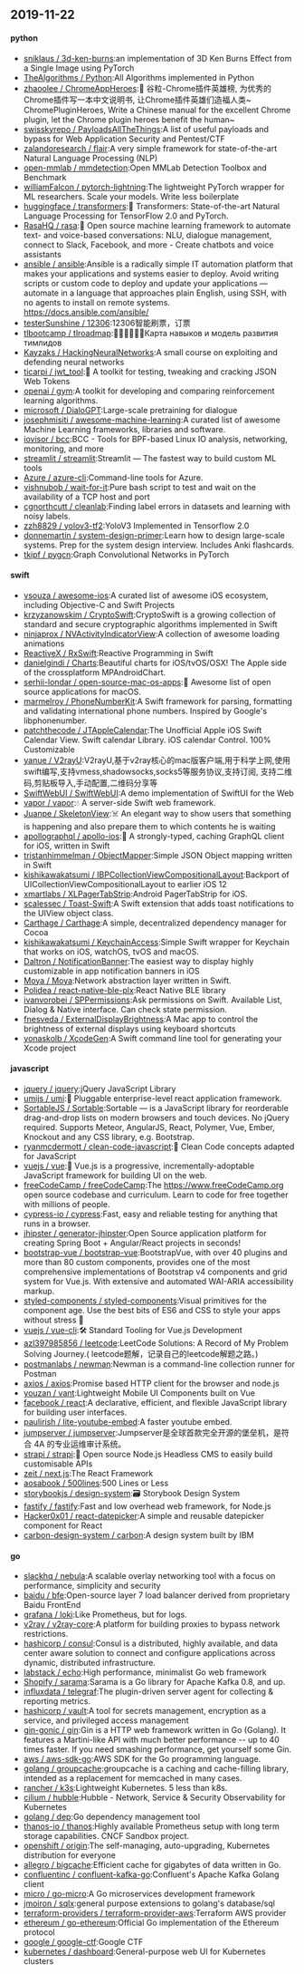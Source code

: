 ## 2019-11-22

#### python
* [sniklaus / 3d-ken-burns](https://github.com/sniklaus/3d-ken-burns):an implementation of 3D Ken Burns Effect from a Single Image using PyTorch
* [TheAlgorithms / Python](https://github.com/TheAlgorithms/Python):All Algorithms implemented in Python
* [zhaoolee / ChromeAppHeroes](https://github.com/zhaoolee/ChromeAppHeroes):🌈
谷粒-Chrome插件英雄榜, 为优秀的Chrome插件写一本中文说明书, 让Chrome插件英雄们造福人类~ ChromePluginHeroes, Write a Chinese manual for the excellent Chrome plugin, let the Chrome plugin heroes benefit the human~
* [swisskyrepo / PayloadsAllTheThings](https://github.com/swisskyrepo/PayloadsAllTheThings):A list of useful payloads and bypass for Web Application Security and Pentest/CTF
* [zalandoresearch / flair](https://github.com/zalandoresearch/flair):A very simple framework for state-of-the-art Natural Language Processing (NLP)
* [open-mmlab / mmdetection](https://github.com/open-mmlab/mmdetection):Open MMLab Detection Toolbox and Benchmark
* [williamFalcon / pytorch-lightning](https://github.com/williamFalcon/pytorch-lightning):The lightweight PyTorch wrapper for ML researchers. Scale your models. Write less boilerplate
* [huggingface / transformers](https://github.com/huggingface/transformers):🤗
Transformers: State-of-the-art Natural Language Processing for TensorFlow 2.0 and PyTorch.
* [RasaHQ / rasa](https://github.com/RasaHQ/rasa):💬
Open source machine learning framework to automate text- and voice-based conversations: NLU, dialogue management, connect to Slack, Facebook, and more - Create chatbots and voice assistants
* [ansible / ansible](https://github.com/ansible/ansible):Ansible is a radically simple IT automation platform that makes your applications and systems easier to deploy. Avoid writing scripts or custom code to deploy and update your applications — automate in a language that approaches plain English, using SSH, with no agents to install on remote systems. https://docs.ansible.com/ansible/
* [testerSunshine / 12306](https://github.com/testerSunshine/12306):12306智能刷票，订票
* [tlbootcamp / tlroadmap](https://github.com/tlbootcamp/tlroadmap):👩🏼‍💻👨🏻‍💻Карта навыков и модель развития тимлидов
* [Kayzaks / HackingNeuralNetworks](https://github.com/Kayzaks/HackingNeuralNetworks):A small course on exploiting and defending neural networks
* [ticarpi / jwt_tool](https://github.com/ticarpi/jwt_tool):🐍
A toolkit for testing, tweaking and cracking JSON Web Tokens
* [openai / gym](https://github.com/openai/gym):A toolkit for developing and comparing reinforcement learning algorithms.
* [microsoft / DialoGPT](https://github.com/microsoft/DialoGPT):Large-scale pretraining for dialogue
* [josephmisiti / awesome-machine-learning](https://github.com/josephmisiti/awesome-machine-learning):A curated list of awesome Machine Learning frameworks, libraries and software.
* [iovisor / bcc](https://github.com/iovisor/bcc):BCC - Tools for BPF-based Linux IO analysis, networking, monitoring, and more
* [streamlit / streamlit](https://github.com/streamlit/streamlit):Streamlit — The fastest way to build custom ML tools
* [Azure / azure-cli](https://github.com/Azure/azure-cli):Command-line tools for Azure.
* [vishnubob / wait-for-it](https://github.com/vishnubob/wait-for-it):Pure bash script to test and wait on the availability of a TCP host and port
* [cgnorthcutt / cleanlab](https://github.com/cgnorthcutt/cleanlab):Finding label errors in datasets and learning with noisy labels.
* [zzh8829 / yolov3-tf2](https://github.com/zzh8829/yolov3-tf2):YoloV3 Implemented in Tensorflow 2.0
* [donnemartin / system-design-primer](https://github.com/donnemartin/system-design-primer):Learn how to design large-scale systems. Prep for the system design interview. Includes Anki flashcards.
* [tkipf / pygcn](https://github.com/tkipf/pygcn):Graph Convolutional Networks in PyTorch

#### swift
* [vsouza / awesome-ios](https://github.com/vsouza/awesome-ios):A curated list of awesome iOS ecosystem, including Objective-C and Swift Projects
* [krzyzanowskim / CryptoSwift](https://github.com/krzyzanowskim/CryptoSwift):CryptoSwift is a growing collection of standard and secure cryptographic algorithms implemented in Swift
* [ninjaprox / NVActivityIndicatorView](https://github.com/ninjaprox/NVActivityIndicatorView):A collection of awesome loading animations
* [ReactiveX / RxSwift](https://github.com/ReactiveX/RxSwift):Reactive Programming in Swift
* [danielgindi / Charts](https://github.com/danielgindi/Charts):Beautiful charts for iOS/tvOS/OSX! The Apple side of the crossplatform MPAndroidChart.
* [serhii-londar / open-source-mac-os-apps](https://github.com/serhii-londar/open-source-mac-os-apps):🚀
Awesome list of open source applications for macOS.
* [marmelroy / PhoneNumberKit](https://github.com/marmelroy/PhoneNumberKit):A Swift framework for parsing, formatting and validating international phone numbers. Inspired by Google's libphonenumber.
* [patchthecode / JTAppleCalendar](https://github.com/patchthecode/JTAppleCalendar):The Unofficial Apple iOS Swift Calendar View. Swift calendar Library. iOS calendar Control. 100% Customizable
* [yanue / V2rayU](https://github.com/yanue/V2rayU):V2rayU,基于v2ray核心的mac版客户端,用于科学上网,使用swift编写,支持vmess,shadowsocks,socks5等服务协议,支持订阅, 支持二维码,剪贴板导入,手动配置,二维码分享等
* [SwiftWebUI / SwiftWebUI](https://github.com/SwiftWebUI/SwiftWebUI):A demo implementation of SwiftUI for the Web
* [vapor / vapor](https://github.com/vapor/vapor):💧
A server-side Swift web framework.
* [Juanpe / SkeletonView](https://github.com/Juanpe/SkeletonView):☠️
An elegant way to show users that something is happening and also prepare them to which contents he is waiting
* [apollographql / apollo-ios](https://github.com/apollographql/apollo-ios):📱
A strongly-typed, caching GraphQL client for iOS, written in Swift
* [tristanhimmelman / ObjectMapper](https://github.com/tristanhimmelman/ObjectMapper):Simple JSON Object mapping written in Swift
* [kishikawakatsumi / IBPCollectionViewCompositionalLayout](https://github.com/kishikawakatsumi/IBPCollectionViewCompositionalLayout):Backport of UICollectionViewCompositionalLayout to earlier iOS 12
* [xmartlabs / XLPagerTabStrip](https://github.com/xmartlabs/XLPagerTabStrip):Android PagerTabStrip for iOS.
* [scalessec / Toast-Swift](https://github.com/scalessec/Toast-Swift):A Swift extension that adds toast notifications to the UIView object class.
* [Carthage / Carthage](https://github.com/Carthage/Carthage):A simple, decentralized dependency manager for Cocoa
* [kishikawakatsumi / KeychainAccess](https://github.com/kishikawakatsumi/KeychainAccess):Simple Swift wrapper for Keychain that works on iOS, watchOS, tvOS and macOS.
* [Daltron / NotificationBanner](https://github.com/Daltron/NotificationBanner):The easiest way to display highly customizable in app notification banners in iOS
* [Moya / Moya](https://github.com/Moya/Moya):Network abstraction layer written in Swift.
* [Polidea / react-native-ble-plx](https://github.com/Polidea/react-native-ble-plx):React Native BLE library
* [ivanvorobei / SPPermissions](https://github.com/ivanvorobei/SPPermissions):Ask permissions on Swift. Available List, Dialog & Native interface. Can check state permission.
* [fnesveda / ExternalDisplayBrightness](https://github.com/fnesveda/ExternalDisplayBrightness):A Mac app to control the brightness of external displays using keyboard shortcuts
* [yonaskolb / XcodeGen](https://github.com/yonaskolb/XcodeGen):A Swift command line tool for generating your Xcode project

#### javascript
* [jquery / jquery](https://github.com/jquery/jquery):jQuery JavaScript Library
* [umijs / umi](https://github.com/umijs/umi):🌋
Pluggable enterprise-level react application framework.
* [SortableJS / Sortable](https://github.com/SortableJS/Sortable):Sortable — is a JavaScript library for reorderable drag-and-drop lists on modern browsers and touch devices. No jQuery required. Supports Meteor, AngularJS, React, Polymer, Vue, Ember, Knockout and any CSS library, e.g. Bootstrap.
* [ryanmcdermott / clean-code-javascript](https://github.com/ryanmcdermott/clean-code-javascript):🛁
Clean Code concepts adapted for JavaScript
* [vuejs / vue](https://github.com/vuejs/vue):🖖
Vue.js is a progressive, incrementally-adoptable JavaScript framework for building UI on the web.
* [freeCodeCamp / freeCodeCamp](https://github.com/freeCodeCamp/freeCodeCamp):The https://www.freeCodeCamp.org open source codebase and curriculum. Learn to code for free together with millions of people.
* [cypress-io / cypress](https://github.com/cypress-io/cypress):Fast, easy and reliable testing for anything that runs in a browser.
* [jhipster / generator-jhipster](https://github.com/jhipster/generator-jhipster):Open Source application platform for creating Spring Boot + Angular/React projects in seconds!
* [bootstrap-vue / bootstrap-vue](https://github.com/bootstrap-vue/bootstrap-vue):BootstrapVue, with over 40 plugins and more than 80 custom components, provides one of the most comprehensive implementations of Bootstrap v4 components and grid system for Vue.js. With extensive and automated WAI-ARIA accessibility markup.
* [styled-components / styled-components](https://github.com/styled-components/styled-components):Visual primitives for the component age. Use the best bits of ES6 and CSS to style your apps without stress
💅
* [vuejs / vue-cli](https://github.com/vuejs/vue-cli):🛠️
Standard Tooling for Vue.js Development
* [azl397985856 / leetcode](https://github.com/azl397985856/leetcode):LeetCode Solutions: A Record of My Problem Solving Journey.( leetcode题解，记录自己的leetcode解题之路。)
* [postmanlabs / newman](https://github.com/postmanlabs/newman):Newman is a command-line collection runner for Postman
* [axios / axios](https://github.com/axios/axios):Promise based HTTP client for the browser and node.js
* [youzan / vant](https://github.com/youzan/vant):Lightweight Mobile UI Components built on Vue
* [facebook / react](https://github.com/facebook/react):A declarative, efficient, and flexible JavaScript library for building user interfaces.
* [paulirish / lite-youtube-embed](https://github.com/paulirish/lite-youtube-embed):A faster youtube embed.
* [jumpserver / jumpserver](https://github.com/jumpserver/jumpserver):Jumpserver是全球首款完全开源的堡垒机，是符合 4A 的专业运维审计系统。
* [strapi / strapi](https://github.com/strapi/strapi):🚀
Open source Node.js Headless CMS to easily build customisable APIs
* [zeit / next.js](https://github.com/zeit/next.js):The React Framework
* [aosabook / 500lines](https://github.com/aosabook/500lines):500 Lines or Less
* [storybookjs / design-system](https://github.com/storybookjs/design-system):🗃
Storybook Design System
* [fastify / fastify](https://github.com/fastify/fastify):Fast and low overhead web framework, for Node.js
* [Hacker0x01 / react-datepicker](https://github.com/Hacker0x01/react-datepicker):A simple and reusable datepicker component for React
* [carbon-design-system / carbon](https://github.com/carbon-design-system/carbon):A design system built by IBM

#### go
* [slackhq / nebula](https://github.com/slackhq/nebula):A scalable overlay networking tool with a focus on performance, simplicity and security
* [baidu / bfe](https://github.com/baidu/bfe):Open-source layer 7 load balancer derived from proprietary Baidu FrontEnd
* [grafana / loki](https://github.com/grafana/loki):Like Prometheus, but for logs.
* [v2ray / v2ray-core](https://github.com/v2ray/v2ray-core):A platform for building proxies to bypass network restrictions.
* [hashicorp / consul](https://github.com/hashicorp/consul):Consul is a distributed, highly available, and data center aware solution to connect and configure applications across dynamic, distributed infrastructure.
* [labstack / echo](https://github.com/labstack/echo):High performance, minimalist Go web framework
* [Shopify / sarama](https://github.com/Shopify/sarama):Sarama is a Go library for Apache Kafka 0.8, and up.
* [influxdata / telegraf](https://github.com/influxdata/telegraf):The plugin-driven server agent for collecting & reporting metrics.
* [hashicorp / vault](https://github.com/hashicorp/vault):A tool for secrets management, encryption as a service, and privileged access management
* [gin-gonic / gin](https://github.com/gin-gonic/gin):Gin is a HTTP web framework written in Go (Golang). It features a Martini-like API with much better performance -- up to 40 times faster. If you need smashing performance, get yourself some Gin.
* [aws / aws-sdk-go](https://github.com/aws/aws-sdk-go):AWS SDK for the Go programming language.
* [golang / groupcache](https://github.com/golang/groupcache):groupcache is a caching and cache-filling library, intended as a replacement for memcached in many cases.
* [rancher / k3s](https://github.com/rancher/k3s):Lightweight Kubernetes. 5 less than k8s.
* [cilium / hubble](https://github.com/cilium/hubble):Hubble - Network, Service & Security Observability for Kubernetes
* [golang / dep](https://github.com/golang/dep):Go dependency management tool
* [thanos-io / thanos](https://github.com/thanos-io/thanos):Highly available Prometheus setup with long term storage capabilities. CNCF Sandbox project.
* [openshift / origin](https://github.com/openshift/origin):The self-managing, auto-upgrading, Kubernetes distribution for everyone
* [allegro / bigcache](https://github.com/allegro/bigcache):Efficient cache for gigabytes of data written in Go.
* [confluentinc / confluent-kafka-go](https://github.com/confluentinc/confluent-kafka-go):Confluent's Apache Kafka Golang client
* [micro / go-micro](https://github.com/micro/go-micro):A Go microservices development framework
* [jmoiron / sqlx](https://github.com/jmoiron/sqlx):general purpose extensions to golang's database/sql
* [terraform-providers / terraform-provider-aws](https://github.com/terraform-providers/terraform-provider-aws):Terraform AWS provider
* [ethereum / go-ethereum](https://github.com/ethereum/go-ethereum):Official Go implementation of the Ethereum protocol
* [google / google-ctf](https://github.com/google/google-ctf):Google CTF
* [kubernetes / dashboard](https://github.com/kubernetes/dashboard):General-purpose web UI for Kubernetes clusters
